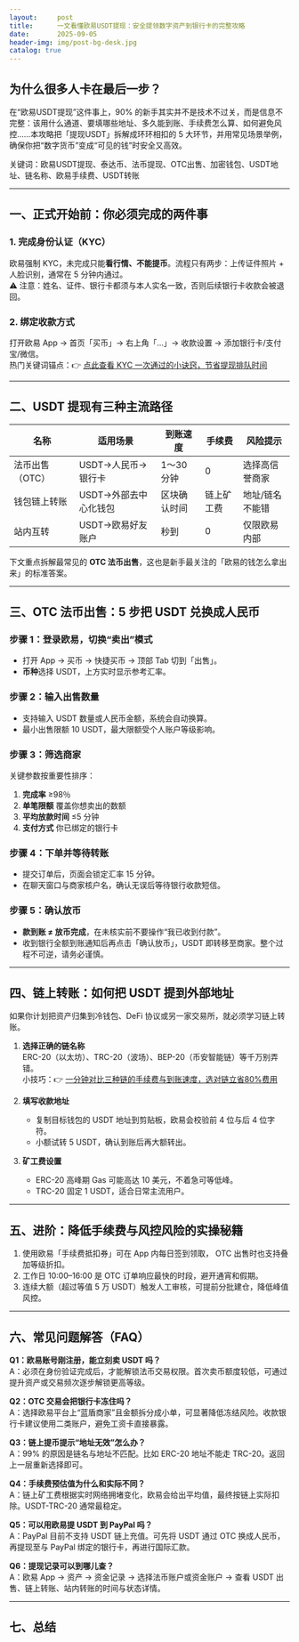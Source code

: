 ```yaml
---
layout:     post
title:      一文看懂欧易USDT提现：安全提领数字资产到银行卡的完整攻略
date:       2025-09-05
header-img: img/post-bg-desk.jpg
catalog: true
---
```


## 为什么很多人卡在最后一步？
在“欧易USDT提现”这件事上，90% 的新手其实并不是技术不过关，而是信息不完整：该用什么通道、要填哪些地址、多久能到账、手续费怎么算、如何避免风控……本攻略把「提现USDT」拆解成环环相扣的 5 大环节，并用常见场景举例，确保你把“数字货币”变成“可见的钱”时安全又高效。

关键词：欧易USDT提现、泰达币、法币提现、OTC出售、加密钱包、USDT地址、链名称、欧易手续费、USDT转账

---

## 一、正式开始前：你必须完成的两件事
### 1. 完成身份认证（KYC）
欧易强制 KYC，未完成只能**看行情、不能提币**。流程只有两步：上传证件照片 + 人脸识别，通常在 5 分钟内通过。  
⚠️ 注意：姓名、证件、银行卡都须与本人实名一致，否则后续银行卡收款会被退回。

### 2. 绑定收款方式
打开欧易 App → 首页「买币」→ 右上角「…」→ 收款设置 → 添加银行卡/支付宝/微信。  
热门关键词锚点：👉 [点此查看 KYC 一次通过的小诀窍，节省提现排队时间](https://okxdog.com/)

---

## 二、USDT 提现有三种主流路径
| 名称 | 适用场景 | 到账速度 | 手续费 | 风险提示 |
|---|---|---|---|---|
| 法币出售（OTC） | USDT→人民币→银行卡 | 1～30 分钟 | 0 | 选择高信誉商家 |
| 钱包链上转账 | USDT→外部去中心化钱包 | 区块确认时间 | 链上矿工费 | 地址/链名不能错 |
| 站内互转 | USDT→欧易好友账户 | 秒到 | 0 | 仅限欧易内部 |

下文重点拆解最常见的 **OTC 法币出售**，这也是新手最关注的「欧易的钱怎么拿出来」的标准答案。

---

## 三、OTC 法币出售：5 步把 USDT 兑换成人民币

### 步骤 1：登录欧易，切换“卖出”模式
- 打开 App → 买币 → 快捷买币 → 顶部 Tab 切到「出售」。  
- **币种**选择 USDT，上方实时显示参考汇率。

### 步骤 2：输入出售数量  
- 支持输入 USDT 数量或人民币金额，系统会自动换算。  
- 最小出售限额 10 USDT，最大限额受个人账户等级影响。

### 步骤 3：筛选商家
关键参数按重要性排序：  
1. **完成率** ≥98％  
2. **单笔限额** 覆盖你想卖出的数额  
3. **平均放款时间** ≤5 分钟  
4. **支付方式** 你已绑定的银行卡

### 步骤 4：下单并等待转账
- 提交订单后，页面会锁定汇率 15 分钟。  
- 在聊天窗口与商家核户名，确认无误后等待银行收款短信。

### 步骤 5：确认放币
- **款到账 ≠ 放币完成**，在未核实前不要操作“我已收到付款”。  
- 收到银行全额到账通知后再点击「确认放币」，USDT 即转移至商家。整个过程不可逆，请务必谨慎。

---

## 四、链上转账：如何把 USDT 提到外部地址
如果你计划把资产归集到冷钱包、DeFi 协议或另一家交易所，就必须学习链上转账。

1. **选择正确的链名称**  
   ERC-20（以太坊）、TRC-20（波场）、BEP-20（币安智能链）等千万别弄错。  
   小技巧：👉 [一分钟对比三种链的手续费与到账速度，选对链立省80%费用](https://okxdog.com/)

2. **填写收款地址**  
   - 复制目标钱包的 USDT 地址到剪贴板，欧易会校验前 4 位与后 4 位字符。  
   - 小额试转 5 USDT，确认到账后再大额转出。

3. **矿工费设置**  
   - ERC-20 高峰期 Gas 可能高达 10 美元，不着急可等低峰。  
   - TRC-20 固定 1 USDT，适合日常主流用户。

---

## 五、进阶：降低手续费与风控风险的实操秘籍
1. 使用欧易「手续费抵扣券」可在 App 内每日签到领取， OTC 出售时也支持叠加等级折扣。  
2. 工作日 10:00–16:00 是 OTC 订单响应最快的时段，避开通宵和假期。  
3. 连续大额（超过等值 5 万 USDT）触发人工审核，可提前分批建仓，降低峰值风控。

---

## 六、常见问题解答（FAQ）

**Q1：欧易账号刚注册，能立刻卖 USDT 吗？**  
A：必须在身份验证完成后，才能解锁法币交易权限。首次卖币额度较低，可通过提升资产或交易频次逐步解锁更高等级。

**Q2：OTC 交易会把银行卡冻住吗？**  
A：选择欧易平台上“蓝盾商家”且金额拆分成小单，可显著降低冻结风险。收款银行卡建议使用二类账户，避免工资卡直接暴露。

**Q3：链上提币提示“地址无效”怎么办？**  
A：99% 的原因是链名与地址不匹配。比如 ERC-20 地址不能走 TRC-20。返回上一层重新选择即可。

**Q4：手续费预估值为什么和实际不同？**  
A：链上矿工费根据实时网络拥堵变化，欧易会给出平均值，最终按链上实际扣除。USDT-TRC-20 通常最稳定。

**Q5：可以用欧易提 USDT 到 PayPal 吗？**  
A：PayPal 目前不支持 USDT 链上充值。可先将 USDT 通过 OTC 换成人民币，再提现至与 PayPal 绑定的银行卡，再进行国际汇款。

**Q6：提现记录可以到哪儿查？**  
A：欧易 App → 资产 → 资金记录 → 选择法币账户或资金账户 → 查看 USDT 出售、链上转账、站内转账的时间与状态详情。

---

## 七、总结